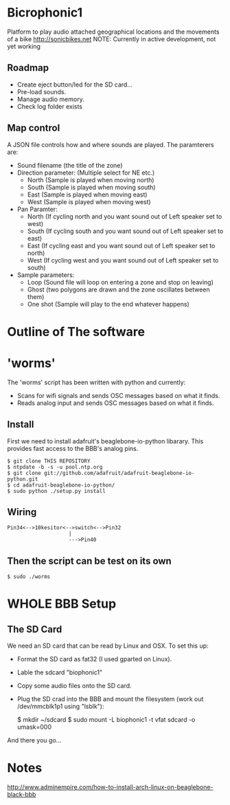 Bicrophonic1
============

Platform to play audio attached geographical locations and the movements of a bike http://sonicbikes.net
NOTE: Currently in active development, not yet working

Roadmap
-----------------
- Create eject button/led for the SD card...
- Pre-load sounds.
- Manage audio memory.
- Check log folder exists

Map control
-----------------
A JSON file controls how and where sounds are played. The paramterers are:

- Sound filename (the title of the zone)
- Direction parameter: (Multiple select for NE etc.) 
  - North (Sample is played when moving north) 
  - South (Sample is played when moving south) 
  - East (Sample is played when moving east)
  - West (Sample is played when moving west)
- Pan Paramter: 
  - North (If cycling north and you want sound out of Left speaker set to west)
  - South (If cycling south and you want sound out of Left speaker set to east)
  - East (If cycling east and you want sound out of Left speaker set to north)
  - West (If cycling west and you want sound out of Left speaker set to south)
- Sample parameters: 
  - Loop (Sound file will loop on entering a zone and stop on leaving)
  - Ghost (two polygons are drawn and the zone oscillates between them)
  - One shot (Sample will play to the end whatever happens)

Outline of The software
=============

# 'worms'
The 'worms' script has been written with python and currently: 

- Scans for wifi signals and sends OSC messages based on what it finds.
- Reads analog input and sends OSC messages based on what it finds.

## Install
First we need to install adafruit's beaglebone-io-python libarary. This provides fast access to the BBB's analog pins.

    $ git clone THIS REPOSITORY
    $ ntpdate -b -s -u pool.ntp.org
    $ git clone git://github.com/adafruit/adafruit-beaglebone-io-python.git
    $ cd adafruit-beaglebone-io-python/
    $ sudo python ./setup.py install 

## Wiring

    Pin34<-->10kesitor<-->switch<-->Pin32
                        |            
                        --->Pin40   

## Then the script can be test on its own

    $ sudo ./worms
                     
WHOLE BBB Setup
==================

The SD Card
-----------
We need an SD card that can be read by Linux and OSX. To set this up:

- Format the SD card as fat32 (I used gparted on Linux).
- Lable the sdcard "biophonic1"
- Copy some audio files onto the SD card.
- Plug the SD crad into the BBB and mount the filesystem (work out /dev/mmcblk1p1 using "lsblk"):

    $ mkdir ~/sdcard
    $ sudo mount -L biophonic1 -t vfat sdcard -o umask=000

And there you go...

Notes
=====================
http://www.adminempire.com/how-to-install-arch-linux-on-beaglebone-black-bbb





